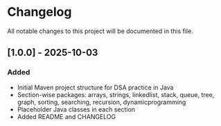 # Changelog

All notable changes to this project will be documented in this file.

## [1.0.0] - 2025-10-03
### Added
- Initial Maven project structure for DSA practice in Java
- Section-wise packages: arrays, strings, linkedlist, stack, queue, tree, graph, sorting, searching, recursion, dynamicprogramming
- Placeholder Java classes in each section
- Added README and CHANGELOG

